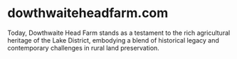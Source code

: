 # dowthwaiteheadfarm.com
Today, Dowthwaite Head Farm stands as a testament to the rich agricultural heritage of the Lake District, embodying a blend of historical legacy and contemporary challenges in rural land preservation.
